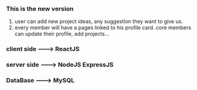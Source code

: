 ### This is the new version 
1) user can add new project ideas, any suggestion they want to give us. 
2) every member will have a pages linked to his profile card. core members can update their profile, add projects...

### client side ---> ReactJS
### server side ---> NodeJS ExpressJS
### DataBase ---> MySQL
